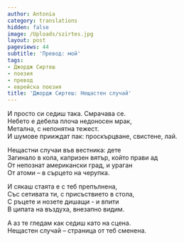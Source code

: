 ```yaml
---
author: Antonia
category: translations
hidden: false
image: /Uploads/szirtes.jpg
layout: post
pageviews: 44
subtitle: 'Превод: мой'
tags:
- Джордж Сиртеш
- поезия
- превод
- еврейска поезия
title: 'Джордж Сиртеш: Нещастен случай'
---
```


И просто си седиш така. Смрачава се.    
Небето е дебела плоча недоносен мрак,    
Метална, с непонятна тежест.    
И шумове прииждат пак: проскърцване, свистене, лай.

Нещастни случаи във вестника: дете    
Загинало в кола, капризен вятър, който прави ад    
От непознат американски град, и ураган    
От атоми – в сърцето на черупка.

И сякаш стаята e с теб препълнена,    
Със сетивата ти, с присъствието в стола,    
С ръцете и нозете дишащи - и впити    
В ципата на въздуха, внезапно видим.

А аз те гледам как седиш като на сцена.    
Нещастен случай – страница от теб сменена.